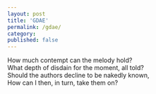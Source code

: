 ```yaml
---
layout: post
title: 'GDAE'
permalink: /gdae/
category:
published: false
---
```


How much contempt can the melody hold?  
What depth of disdain for the moment, all told?  
Should the authors decline to be nakedly known,  
How can I then, in turn, take them on?  

